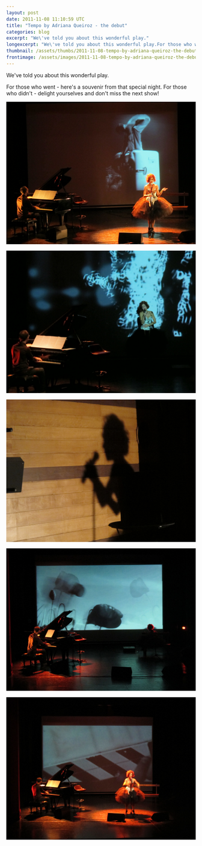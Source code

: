 ```yaml
---
layout: post
date: 2011-11-08 11:10:59 UTC
title: "Tempo by Adriana Queiroz - the debut"
categories: blog
excerpt: "We\'ve told you about this wonderful play."
longexcerpt: "We\'ve told you about this wonderful play.For those who went - here\'s a souvenir from that special night. For those who didn\'t - delight yourselves and don\'t miss the next show!"
thumbnail: /assets/thumbs/2011-11-08-tempo-by-adriana-queiroz-the-debut-1.jpg
frontimage: /assets/images/2011-11-08-tempo-by-adriana-queiroz-the-debut-1.jpg
---
```


We've told you about this wonderful play.

For those who went - here's a souvenir from that special night. For those who didn't - delight yourselves and don't miss the next show!

<a href="/assets/images/2011-11-08-tempo-by-adriana-queiroz-the-debut-1.jpg">![](/assets/images/2011-11-08-tempo-by-adriana-queiroz-the-debut-1.jpg)</a>

<a href="/assets/images/2011-11-08-tempo-by-adriana-queiroz-the-debut-2.jpg">![](/assets/images/2011-11-08-tempo-by-adriana-queiroz-the-debut-2.jpg)</a>

<a href="/assets/images/2011-11-08-tempo-by-adriana-queiroz-the-debut-3.jpg">![](/assets/images/2011-11-08-tempo-by-adriana-queiroz-the-debut-3.jpg)</a>

<a href="/assets/images/2011-11-08-tempo-by-adriana-queiroz-the-debut-4.jpg">![](/assets/images/2011-11-08-tempo-by-adriana-queiroz-the-debut-4.jpg)</a>

<a href="/assets/images/2011-11-08-tempo-by-adriana-queiroz-the-debut-5.jpg">![](/assets/images/2011-11-08-tempo-by-adriana-queiroz-the-debut-5.jpg)</a>

&nbsp;

&nbsp;
